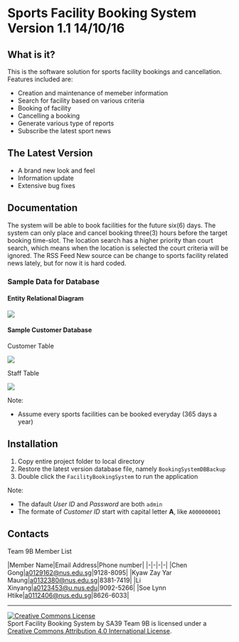 # Sports Facility Booking System Version 1.1 14/10/16

## What is it?

This is the software solution for sports facility bookings and cancellation. Features included are:

- Creation and maintenance of memeber information
- Search for facility based on various criteria
- Booking of facility
- Cancelling a booking
- Generate various type of reports
- Subscribe the latest sport news

## The Latest Version

- A brand new look and feel
- Information update
- Extensive bug fixes

## Documentation

The system will be able to book facilities for the future six(6) days. The system can only place and cancel booking three(3) hours before the target booking time-slot. The location search has a higher priority than court search, which means when the location is selected the court criteria will be ignored. The RSS Feed New source can be change to sports facility related news lately, but for now it is hard coded.

### Sample Data for Database

#### Entity Relational Diagram

![](https://dl.dropboxusercontent.com/u/1725146/SA39_PROG_PROJ_IMAGE/EntityRelationDiagram.png)

#### Sample Customer Database

Customer Table

![](https://dl.dropboxusercontent.com/u/1725146/SA39_PROG_PROJ_IMAGE/Screen%20Shot%202014-10-16%20at%2011.50.59%20AM.png)

Staff Table

![](https://dl.dropboxusercontent.com/u/1725146/SA39_PROG_PROJ_IMAGE/Screen%20Shot%202014-10-16%20at%201.04.12%20PM.png)

Note: 

- Assume every sports facilities can be booked everyday (365 days a year)



## Installation

1. Copy entire project folder to local directory
2. Restore the latest version database file, namely `BookingSystemDBBackup`
3. Double click the `FacilityBookingSystem` to run the application

Note: 

- The dafault *User ID* and *Password* are both `admin` 
- The formate of *Customer ID* start with capital letter **A**, like `A000000001`



## Contacts


Team 9B Member List

|Member Name|Email Address|Phone number|
|-|-|-|-|
|Chen Gong|a0129162@nus.edu.sg|9128-8095|
|Kyaw Zay Yar Maung|a0132380@nus.edu.sg|8381-7419|
|Li Xinyang|a0123453@u.nus.edu|9092-5266|
|Soe Lynn Htike|a0112406@nus.edu.sg|8626-6033|

***

<a rel="license" href="http://creativecommons.org/licenses/by/4.0/"><img alt="Creative Commons License" style="border-width:0" src="https://i.creativecommons.org/l/by/4.0/88x31.png" /></a><br /><span xmlns:dct="http://purl.org/dc/terms/" property="dct:title">Sport Facility Booking System</span> by <span xmlns:cc="http://creativecommons.org/ns#" property="cc:attributionName">SA39 Team 9B</span> is licensed under a <a rel="license" href="http://creativecommons.org/licenses/by/4.0/">Creative Commons Attribution 4.0 International License</a>.
